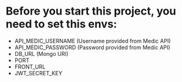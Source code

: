 # Before you start this project, you need to set this envs:
- API_MEDIC_USERNAME (Username provided from Medic API)
- API_MEDIC_PASSWORD (Password provided from Medic API)
- DB_URL (Mongo URI)
- PORT
- FRONT_URL
- JWT_SECRET_KEY